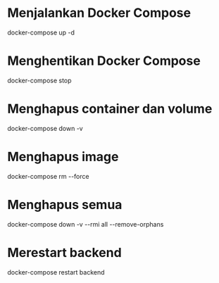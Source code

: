# Menjalankan Docker Compose
docker-compose up -d

# Menghentikan Docker Compose
docker-compose stop

# Menghapus container dan volume
docker-compose down -v
   
# Menghapus image
docker-compose rm --force

# Menghapus semua
docker-compose down -v --rmi all --remove-orphans

# Merestart backend
docker-compose restart backend